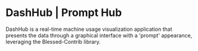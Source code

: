 # DashHub | Prompt Hub

DashHub is a real-time machine usage visualization application that presents the data through a graphical interface with a 'prompt' appearance, leveraging the Blessed-Contrib library.
